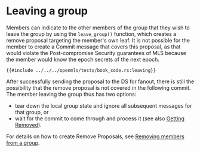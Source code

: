 # Leaving a group

Members can indicate to the other members of the group that they wish to leave the group by using the `leave_group()` function, which creates a remove proposal targeting the member's own leaf. It is not possible for the member to create a Commit message that covers this proposal, as that would violate the Post-compromise Security guarantees of MLS because the member would know the epoch secrets of the next epoch.

```rust,no_run,noplayground
{{#include ../../../openmls/tests/book_code.rs:leaving}}
```

After successfully sending the proposal to the DS for fanout, there is still the possibility that the remove proposal is not covered in the following commit. The member leaving the group thus has two options:
* tear down the local group state and ignore all subsequent messages for that group, or
* wait for the commit to come through and process it (see also [Getting Removed](remove_members.md#getting-removed-from-a-group)).

For details on how to create Remove Proposals, see [Removing members from a group](remove_members.md).
